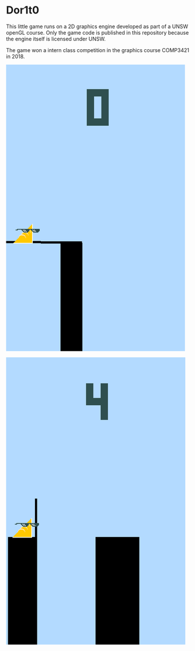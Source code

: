 # Dor1t0
This little game runs on a 2D graphics engine developed as part of a UNSW openGL course. 
Only the game code is published in this repository because the engine itself is licensed under UNSW.

The game won a intern class competition in the graphics course COMP3421 in 2018.


![Screenshot](1.png)

![Screenshot](2.png)
